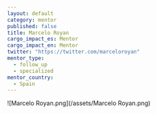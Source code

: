 ```yaml
---
layout: default
category: mentor
published: false
title: Marcelo Royan
cargo_impact_es: Mentor
cargo_impact_en: Mentor
twitter: "https://twitter.com/marceloroyan"
mentor_type: 
  - follow_up
  - specialized
mentor_country: 
  - Spain
---
```


![Marcelo Royan.png](/assets/Marcelo Royan.png)
